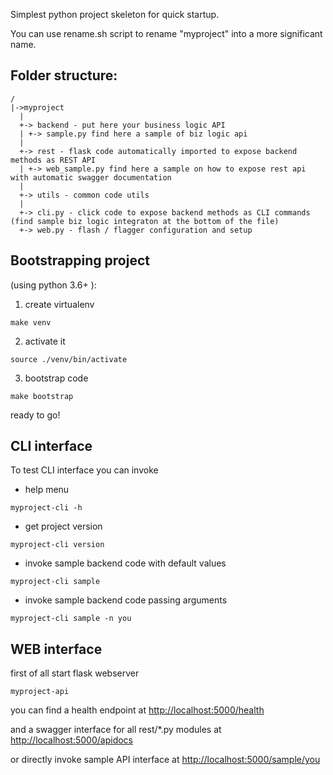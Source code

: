 Simplest python project skeleton for quick startup.

You can use rename.sh script to rename "myproject" into a more significant name.


## Folder structure:

```
/
|->myproject
  |
  +-> backend - put here your business logic API
  | +-> sample.py find here a sample of biz logic api
  |
  +-> rest - flask code automatically imported to expose backend methods as REST API
  | +-> web_sample.py find here a sample on how to expose rest api with automatic swagger documentation
  |
  +-> utils - common code utils
  |
  +-> cli.py - click code to expose backend methods as CLI commands (find sample biz logic integraton at the bottom of the file)
  +-> web.py - flash / flagger configuration and setup
  ```

## Bootstrapping project 
(using python 3.6+ ):

1) create virtualenv
```
make venv
```

2) activate it
```
source ./venv/bin/activate   
```

3) bootstrap code
```
make bootstrap
```

ready to go!

## CLI interface 
To test CLI interface you can invoke

* help menu
```
myproject-cli -h 
```

* get project version
```
myproject-cli version
```

* invoke sample backend code with default values
```
myproject-cli sample
```

* invoke sample backend code passing arguments
```
myproject-cli sample -n you
```

## WEB interface

first of all start flask webserver 
```
myproject-api
```

you can find a health endpoint at [http://localhost:5000/health](http://localhost:5000/health)

and a swagger interface for all rest/*.py modules at [http://localhost:5000/apidocs](http://localhost:5000/apidocs)

or directly invoke sample API interface at [http://localhost:5000/sample/you](http://localhost:5000/sample/you)


